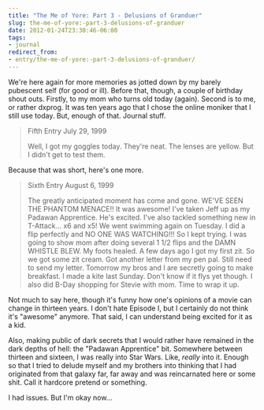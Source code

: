 ```yaml
---
title: "The Me of Yore: Part 3 - Delusions of Granduer"
slug: the-me-of-yore:-part-3-delusions-of-granduer
date: 2012-01-24T23:30:46-06:00
tags:
- journal
redirect_from:
- entry/the-me-of-yore:-part-3-delusions-of-granduer/
---
```

We're here again for more memories as jotted down by my barely pubescent self (for good or ill). Before that, though, a couple of birthday shout outs. Firstly, to my mom who turns old today (again). Second is to me, or rather dxprog. It was ten years ago that I chose the online moniker that I still use today. But, enough of that. Journal stuff.

> Fifth Entry
> July 29, 1999
> 
> Well, I got my goggles today. They're neat. The lenses are yellow. But I didn't get to test them.

Because that was short, here's one more.

> Sixth Entry
> August 6, 1999
> 
> The greatly anticipated moment has come and gone. WE'VE SEEN THE PHANTOM MENACE!! It was awesome! I've taken Jeff up as my Padawan Apprentice. He's excited. I've also tackled something new in T-Attack... x6 and x5! We went swimming again on Tuesday. I did a flip perfectly and NO ONE WAS WATCHING!!! So I kept trying. I was going to show mom after doing several 1 1/2 flips and the DAMN WHISTLE BLEW. My foots healed. A few days ago I got my first zit. So we got some zit cream. Got another letter from my pen pal. Still need to send my letter. Tomorrow my bros and I are secretly going to make breakfast. I made a kite last Sunday. Don't know if it flys yet though. I also did B-Day shopping for Stevie with mom. Time to wrap it up.

Not much to say here, though it's funny how one's opinions of a movie can change in thirteen years. I don't hate Episode I, but I certainly do not think it's "awesome" anymore. That said, I can understand being excited for it as a kid.

Also, making public of dark secrets that I would rather have remained in the dark depths of hell: the "Padawan Apprentice" bit. Somewhere between thirteen and sixteen, I was really into Star Wars. Like, _really_ into it. Enough so that I tried to delude myself and my brothers into thinking that I had originated from that galaxy far, far away and was reincarnated here or some shit. Call it hardcore pretend or something.

I had issues. But I'm okay now...
